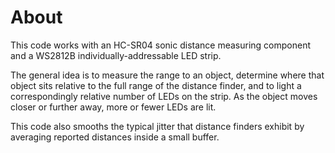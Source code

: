 # About
This code works with an HC-SR04 sonic distance measuring component and a WS2812B individually-addressable LED strip.

The general idea is to measure the range to an object, determine where that object sits relative to the full range of the distance finder, and to light a correspondingly relative number of LEDs on the strip. As the object moves closer or further away, more or fewer LEDs are lit.

This code also smooths the typical jitter that distance finders exhibit by averaging reported distances inside a small buffer.
